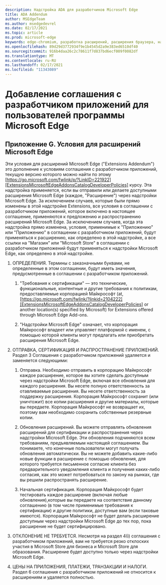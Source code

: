 ```yaml
---
description: Надстройка ADA для разработчиков Microsoft Edge
title: ADA Addendum
author: MSEdgeTeam
ms.author: msedgedevrel
ms.date: 02/17/2021
ms.topic: article
ms.prod: microsoft-edge
keywords: edge-chromium, разработка расширений, расширения браузера, надстройки, Центр партнеров, разработчик
ms.openlocfilehash: 89d29d3772934f9e1b4545d2a9e383ed6510df40
ms.sourcegitcommit: 916b4daa26c2c78611f7d837bd6ecf009f0082df
ms.translationtype: MT
ms.contentlocale: ru-RU
ms.lasthandoff: 02/17/2021
ms.locfileid: "11343089"
---
```

# Добавление соглашения с разработчиком приложений для пользователей программы Microsoft Edge  

## Приложение G. Условия для расширений Microsoft Edge  

Эти условия для расширений Microsoft Edge \("Extensions Addendum"\) это дополнение к условиям соглашения с разработчиком приложений, текущую версию которого можно найти по этому [https://go.microsoft.com/fwlink/p/?LinkID=221922][ExtensionsMicrosoftEdgeAddonsCatalogDeveloperPolicies] курсу.  Эта надстройка применяется, если вы отправили или делаете доступными расширения Microsoft Edge \(каждое, "Расширение"\) через надстройки Microsoft Edge.  За исключением случаев, которые были прямо изменены в этой надстройке Extensions, все условия в соглашении с разработчиком приложений, которое включено в настоящее соглашение, применяются к предложению и распространению расширений Microsoft Edge.  За исключением случаев, когда эта надстройка прямо изменена, условия, применимые к "Приложению" или "Приложению" в соглашении с разработчиком приложений, будут применяться к расширению, как определено в этой надстройке, а все ссылки на "Магазин" или "Microsoft Store" в соглашении с разработчиком приложений будут применяться к надстройки Microsoft Edge, как определено в этой надстройке.  

1.  ОПРЕДЕЛЕНИЯ.  Термины с заказначными буквами, не определенные в этом соглашении, будут иметь значения, предусмотренные в соглашении с разработчиком приложений.  

    1.  "Требования к сертификации" — это технические, функциональные, контентные и другие требования к политикам, предоставляемые корпорацией Майкрософт \(at, [https://go.microsoft.com/fwlink/?linkid=2104222][ExtensionsMicrosoftEdgeAddonsCatalogDeveloperPolicies] or another location\(s\) specified by Microsoft\) for Extensions offered through Microsoft Edge Add-ons.  

    1.  "Надстройки Microsoft Edge" означает, что корпорация Майкрософт владеет или управляет платформой с именем, с помощью которой клиенты могут предлагать или приобретать расширения Microsoft Edge.

1.  ОТПРАВКА, СЕРТИФИКАЦИЯ И РАСПРОСТРАНЕНИЕ ПРИЛОЖЕНИЙ.  Раздел 3 Соглашения с разработчиком приложений удаляется и заменяется следующими:  

    1.  Отправка.  Необходимо отправить в корпорацию Майкрософт каждое расширение, которое вы хотите сделать доступным через надстройки Microsoft Edge, включая все обновления для каждого расширения.  Вы несете полную ответственность за отавливаемые расширения.  Вы несете ответственность за поддержку расширения.  Корпорация Майкрософт сохранит \(или уничтожит\) все копии расширения и другие материалы, которые вы передаете.  Корпорация Майкрософт не возвращает их, поэтому вам необходимо сохранить собственные резервные копии.  

    1.  Обновления расширений.  Вы можете отправлять обновления расширений для сертификации и распространения через надстройки Microsoft Edge.  Эти обновления подчиняются всем требованиям, предъявляемым настоящей соглашением.  Вы понимаете, что конечные пользователи могут получать обновления автоматически.  Вы не можете добавить какие-либо новые функции в расширение с помощью обновления, для которого требуется письменное согласие клиента без предварительного уведомления клиента и получения каких-либо согласия, как это может потребоваться по закону на рынках, где вы решили распространять расширение.  

    1.  Начальная сертификация.  Корпорация Майкрософт будет тестировать каждое расширение (включая любые обновления),которые вы передаете на соответствие данному соглашению (в том числе применимые требования к сертификации\) и другие политики, доступные вам (если таковые имеются).  Корпорация Майкрософт не будет делать расширение доступным через надстройки Microsoft Edge до тех пор, пока расширение не будет сертифицировано.  

1.  ОТКЛОНЕНИЕ НЕ ТРЕБУЕТСЯ.  Несмотря на раздел 4\(i\) соглашения с разработчиком приложений, вам не требуется резко отклоских участия в Microsoft Store для бизнеса и Microsoft Store для образования.  Расширение будет доступно только через надстройки Microsoft Edge.  

1.  ЦЕНЫ НА ПРИЛОЖЕНИЯ, ПЛАТЕЖИ, ТРАНЗАКЦИИ И НАЛОГИ.  Раздел 6 соглашения с разработчиком приложений не относится к расширениям и удаляется полностью.  

<!-- links -->  

[ExtensionsMicrosoftEdgeAddonsCatalogDeveloperPolicies]: ./developer-policies.md "Надстройки Microsoft Edge хранят политики разработчика | Документы Майкрософт"  
